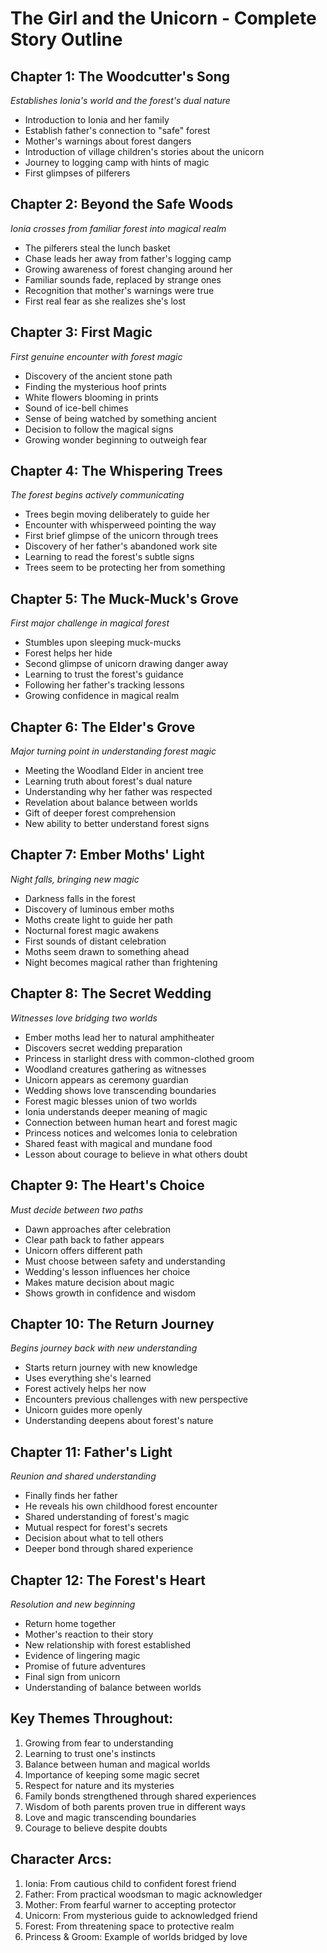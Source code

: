 # The Girl and the Unicorn - Complete Story Outline

## Chapter 1: The Woodcutter's Song
*Establishes Ionia's world and the forest's dual nature*
- Introduction to Ionia and her family
- Establish father's connection to "safe" forest
- Mother's warnings about forest dangers
- Introduction of village children's stories about the unicorn
- Journey to logging camp with hints of magic
- First glimpses of pilferers

## Chapter 2: Beyond the Safe Woods
*Ionia crosses from familiar forest into magical realm*
- The pilferers steal the lunch basket
- Chase leads her away from father's logging camp
- Growing awareness of forest changing around her
- Familiar sounds fade, replaced by strange ones
- Recognition that mother's warnings were true
- First real fear as she realizes she's lost

## Chapter 3: First Magic
*First genuine encounter with forest magic*
- Discovery of the ancient stone path
- Finding the mysterious hoof prints
- White flowers blooming in prints
- Sound of ice-bell chimes
- Sense of being watched by something ancient
- Decision to follow the magical signs
- Growing wonder beginning to outweigh fear

## Chapter 4: The Whispering Trees
*The forest begins actively communicating*
- Trees begin moving deliberately to guide her
- Encounter with whisperweed pointing the way
- First brief glimpse of the unicorn through trees
- Discovery of her father's abandoned work site
- Learning to read the forest's subtle signs
- Trees seem to be protecting her from something

## Chapter 5: The Muck-Muck's Grove
*First major challenge in magical forest*
- Stumbles upon sleeping muck-mucks
- Forest helps her hide
- Second glimpse of unicorn drawing danger away
- Learning to trust the forest's guidance
- Following her father's tracking lessons
- Growing confidence in magical realm

## Chapter 6: The Elder's Grove
*Major turning point in understanding forest magic*
- Meeting the Woodland Elder in ancient tree
- Learning truth about forest's dual nature
- Understanding why her father was respected
- Revelation about balance between worlds
- Gift of deeper forest comprehension
- New ability to better understand forest signs

## Chapter 7: Ember Moths' Light
*Night falls, bringing new magic*
- Darkness falls in the forest
- Discovery of luminous ember moths
- Moths create light to guide her path
- Nocturnal forest magic awakens
- First sounds of distant celebration
- Moths seem drawn to something ahead
- Night becomes magical rather than frightening

## Chapter 8: The Secret Wedding
*Witnesses love bridging two worlds*
- Ember moths lead her to natural amphitheater
- Discovers secret wedding preparation
- Princess in starlight dress with common-clothed groom
- Woodland creatures gathering as witnesses
- Unicorn appears as ceremony guardian
- Wedding shows love transcending boundaries
- Forest magic blesses union of two worlds
- Ionia understands deeper meaning of magic
- Connection between human heart and forest magic
- Princess notices and welcomes Ionia to celebration
- Shared feast with magical and mundane food
- Lesson about courage to believe in what others doubt

## Chapter 9: The Heart's Choice
*Must decide between two paths*
- Dawn approaches after celebration
- Clear path back to father appears
- Unicorn offers different path
- Must choose between safety and understanding
- Wedding's lesson influences her choice
- Makes mature decision about magic
- Shows growth in confidence and wisdom

## Chapter 10: The Return Journey
*Begins journey back with new understanding*
- Starts return journey with new knowledge
- Uses everything she's learned
- Forest actively helps her now
- Encounters previous challenges with new perspective
- Unicorn guides more openly
- Understanding deepens about forest's nature

## Chapter 11: Father's Light
*Reunion and shared understanding*
- Finally finds her father
- He reveals his own childhood forest encounter
- Shared understanding of forest's magic
- Mutual respect for forest's secrets
- Decision about what to tell others
- Deeper bond through shared experience

## Chapter 12: The Forest's Heart
*Resolution and new beginning*
- Return home together
- Mother's reaction to their story
- New relationship with forest established
- Evidence of lingering magic
- Promise of future adventures
- Final sign from unicorn
- Understanding of balance between worlds

## Key Themes Throughout:
1. Growing from fear to understanding
2. Learning to trust one's instincts
3. Balance between human and magical worlds
4. Importance of keeping some magic secret
5. Respect for nature and its mysteries
6. Family bonds strengthened through shared experiences
7. Wisdom of both parents proven true in different ways
8. Love and magic transcending boundaries
9. Courage to believe despite doubts

## Character Arcs:
1. Ionia: From cautious child to confident forest friend
2. Father: From practical woodsman to magic acknowledger
3. Mother: From fearful warner to accepting protector
4. Unicorn: From mysterious guide to acknowledged friend
5. Forest: From threatening space to protective realm
6. Princess & Groom: Example of worlds bridged by love